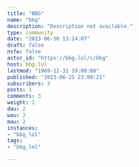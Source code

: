 ```yaml
---
title: "BBG" 
name: "bbg"
description: "Description not available."
type: community
date: "2023-06-30 13:14:07"
draft: false
nsfw: false
actor_id: "https://bbg.lol/c/bbg"
host: bbg.lol
lastmod: "1969-12-31 19:00:00"
published: "2023-06-25 23:00:21"
subscribers: 3
posts: 1
comments: 3
weight: 1
dau: 2
wau: 2
mau: 2
instances:
- "bbg_lol"
tags: 
- "bbg_lol"

---
```


